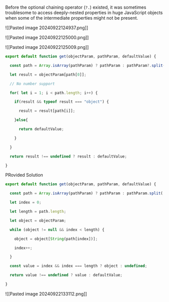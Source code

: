 Before the optional chaining operator (`?.`) existed, it was sometimes troublesome to access deeply-nested properties in huge JavaScript objects when some of the intermediate properties might not be present.

![[Pasted image 20240922124937.png]]

![[Pasted image 20240922125000.png]]

![[Pasted image 20240922125009.png]]



```js
export default function get(objectParam, pathParam, defaultValue) {

  const path = Array.isArray(pathParam) ? pathParam : pathParam?.split(".");

  let result = objectParam[path[0]];

  // No number support

  for( let i = 1; i < path.length; i++) {

    if(result && typeof result === "object") {

      result = result[path[i]];

    }else{

      return defaultValue;  

    }

  }

  return result !== undefined ? result : defaultValue;

}
```



PRovided Solution

```js
export default function get(objectParam, pathParam, defaultValue) {

  const path = Array.isArray(pathParam) ? pathParam : pathParam.split('.');

  let index = 0;

  let length = path.length;

  let object = objectParam;

  while (object != null && index < length) {

    object = object[String(path[index])];

    index++;

  }

  const value = index && index === length ? object : undefined;

  return value !== undefined ? value : defaultValue;

}
```


![[Pasted image 20240922133112.png]]
